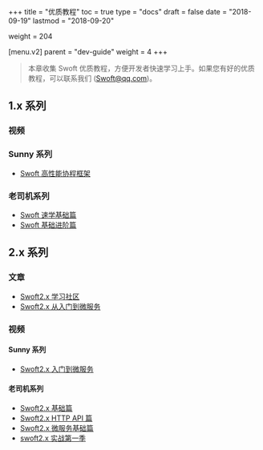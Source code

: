 +++
title = "优质教程"
toc = true
type = "docs"
draft = false
date = "2018-09-19"
lastmod = "2018-09-20"

weight = 204

[menu.v2]
  parent = "dev-guide"
  weight = 4
+++

> 本章收集 Swoft 优质教程，方便开发者快速学习上手。如果您有好的优质教程，可以联系我们 (Swoft@qq.com)。

## 1.x 系列

### 视频

### Sunny 系列

- [Swoft 高性能协程框架](http://www.yzmedu.com/course/263)

### 老司机系列

- [Swoft 速学基础篇](http://www.jtthink.com/course/65#1325)
- [Swoft 基础进阶篇](http://www.jtthink.com/course/73)

## 2.x 系列

### 文章

- [Swoft2.x 学习社区](https://learnku.com/swoft)
- [Swoft2.x 从入门到微服务](https://www.kancloud.cn/sphynx/swoft)

### 视频

#### Sunny 系列

- [Swoft2.x 入门到微服务](https://study.163.com/course/introduction.htm?courseId=1006515006)

#### 老司机系列

- [Swoft2.x 基础篇](http://www.jtthink.com/course/65)
- [Swoft2.x HTTP API 篇](http://www.jtthink.com/course/87)
- [Swoft2.x 微服务基础篇](http://www.jtthink.com/course/93)
- [swoft2.x 实战第一季](http://www.jtthink.com/course/98)
